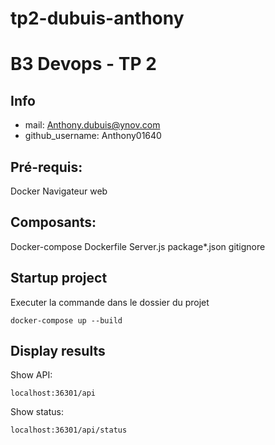 # tp2-dubuis-anthony

# B3 Devops - TP 2

## Info
- mail: Anthony.dubuis@ynov.com
- github_username: Anthony01640

## Pré-requis:
Docker
Navigateur web

## Composants:
Docker-compose
Dockerfile
Server.js
package*.json
gitignore

## Startup project
Executer la commande dans le dossier du projet

```
docker-compose up --build
```

## Display results
Show API:
```
localhost:36301/api
```
Show status:
```
localhost:36301/api/status
```
